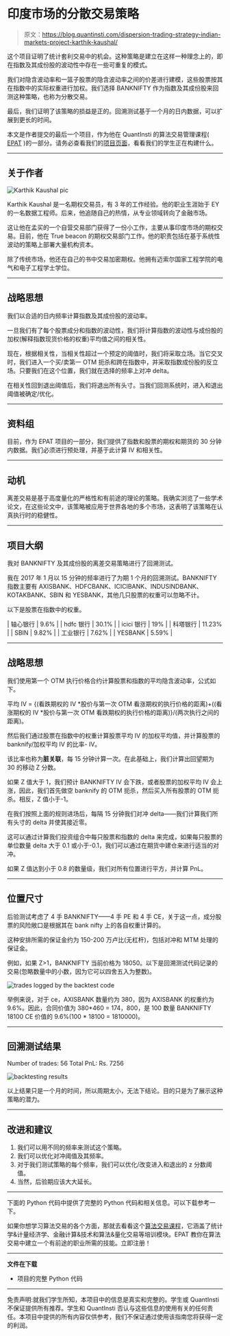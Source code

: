 # 印度市场的分散交易策略

> 原文：<https://blog.quantinsti.com/dispersion-trading-strategy-indian-markets-project-karthik-kaushal/>

这个项目证明了统计套利交易中的机会。这种策略是建立在这样一种理念上的，即在指数及其成份股的波动性中存在一些可重复的模式。

我们对隐含波动率和一篮子股票的隐含波动率之间的价差进行建模，这些股票按其在指数中的实际权重进行加权。我们选择 BANKNIFTY 作为指数及其成份股来回测这种策略，也称为分散交易。

最后，我们证明了该策略的损益是正的。回溯测试基于一个月的日内数据，可以扩展到更长的时间。

本文是作者提交的最后一个项目，作为他在 QuantInsti 的算法交易管理课程( [EPAT](https://www.quantinsti.com/epat) )的一部分。请务必查看我们的[项目页面](/tag/epat-trading-projects/)，看看我们的学生正在构建什么。

* * *

## 关于作者

![Karthik Kaushal pic](img/135349c3b66c2266cbcb7f02cea2fee0.png)

Karthik Kaushal 是一名期权交易员，有 3 年的工作经验。他的职业生涯始于 EY 的一名数据工程师。后来，他追随自己的热情，从专业领域转向了金融市场。

这让他在孟买的一个自营交易部门获得了一份小工作，主要从事印度市场的期权交易。目前，他在 True beacon 的期权交易部门工作。他的职责包括在基于系统性波动的策略上部署大量机构资本。

除了传统市场，他还在自己的书中交易加密期权。他拥有迈索尔国家工程学院的电气和电子工程学士学位。

* * *

## 战略思想

我们以合适的日内频率计算指数及其成份股的波动率。

一旦我们有了每个股票成分和指数的波动性，我们将计算指数的波动性与成份股的加权(解释指数现货价格的权重)平均值之间的相关性。

现在，根据相关性，当相关性超过一个预定的阈值时，我们将采取立场。当它交叉时，我们进入一个买/卖第一 OTM 扼杀和跨在指数中，并采取指数成份股的反立场。只要我们在这个位置，我们就在选择的频率上对冲 delta。

在相关性回到退出阈值后，我们将退出所有头寸。当我们回测系统时，进入和退出阈值被确定/优化。

* * *

## 资料组

目前，作为 EPAT 项目的一部分，我们提供了指数和股票的期权和期货的 30 分钟内数据。我们必须进行预处理，并基于此计算 IV 和相关性。

* * *

## 动机

离差交易是基于高度量化的严格性和有前途的理论的策略。我确实浏览了一些学术论文，在这些论文中，该策略被应用于世界各地的多个市场，这表明了该策略在认真执行时的稳健性。

* * *

## 项目大纲

我对 BANKNIFTY 及其成份股的离差交易策略进行了回溯测试。

我在 2017 年 1 月以 15 分钟的频率进行了为期 1 个月的回溯测试。BANKNIFTY 指数主要有 AXISBANK、HDFCBANK、ICICIBANK、INDUSINDBANK、KOTAKBANK、SBIN 和 YESBANK，其他几只股票的权重可以忽略不计。

以下是股票在指数中的权重。

| 轴心银行 | 9.6% |
| hdfc 银行 | 30.1% |
| icici 银行 | 19% |
| 科塔银行 | 11.23% |
| SBIN | 9.82% |
| 工业银行 | 7.62% |
| YESBANK | 5.59% |

* * *

## 战略思想

我们使用第一个 OTM 执行价格合约计算股票和指数的平均隐含波动率，公式如下。

平均 IV = {(看跌期权的 IV *股价与第一次 OTM 看涨期权的执行价格的距离)+((看涨期权的 IV *股价与第一次 OTM 看跌期权的执行价格的距离)}/(两次执行之间的距离)。

然后我们通过股票在指数中的权重计算股票平均 IV 的加权平均值，并计算股票的 banknify/加权平均 IV 的比率- IV。

该比率也称为**脏关联**，每 15 分钟计算一次。在此基础上，我们计算出回望期为 30 的移动 Z 分数。

如果 Z 值大于 1，我们预计 BANKNIFTY IV 会下跌，或者股票的加权平均 IV 会上涨，因此，我们首先做空 banknify 的 OTM 扼杀，然后买入所有股票的 OTM 扼杀。相反，Z 值小于-1。

在我们按照上面的规则进场后，每隔 15 分钟我们对冲 delta——我们计算我们所有头寸的 delta 并使其接近零。

这可以通过计算我们投资组合中每只股票和指数的 delta 来完成，如果每只股票的单位数量 delta 大于 0.1 或小于-0.1，我们可以通过在期货中建仓来进行适当的对冲。

如果 Z 值达到小于 0.8 的数量级，我们对所有位置进行平方，并计算 PnL。

* * *

## 位置尺寸

后验测试考虑了 4 手 BANKNIFTY——4 手 PE 和 4 手 CE，关于这一点，成分股票的风险敞口是根据其在 bank nifty 上的各自权重计算的。

这种安排所需的保证金约为 150-200 万卢比(无杠杆)，包括对冲和 MTM 处理的保证金。

例如，如果 Z>1，BANKNIFTY 当前价格为 18050。以下是回溯测试代码记录的交易(忽略数量中的小数，因为它可以四舍五入为整数)。

![trades logged by the backtest code](img/ab5c8be662cca4069a8cf5a29a7ac3e5.png)

举例来说，对于 ce，AXISBANK 数量约为 380，因为 AXISBANK 的权重约为 9.6%。因此，合同价值为 380*460 = 174，800，是 100 数量 BANKNIFTY 18100 CE 价值的 9.6%(100 * 18100 = 1810000)。

* * *

## 回溯测试结果

Number of trades: 56
Total PnL: Rs. 7256

![backtesting results](img/4b9abf8b16a6534fd89d9699acaa004e.png)

以上结果只是一个月的时间，所以周期太小，无法下结论。目的只是为了展示这种策略的潜力。

* * *

## 改进和建议

1.  我们可以用不同的频率来测试这个策略。
2.  我们可以优化对冲阈值及其频率。
3.  对于我们测试策略的每个频率，我们可以优化/改变进入和退出的 z 分数阈值。
4.  当然，后验期应该大大延长。

* * *

下面的 Python 代码中提供了完整的 Python 代码和相关信息。可以下载参考一下。

如果你想学习算法交易的各个方面，那就去看看这个[算法交易课程](https://www.quantinsti.com/epat/)，它涵盖了统计学&计量经济学、金融计算&技术和算法&量化交易等培训模块。EPAT 教你在算法交易中建立一个有前途的职业所需的技能。立即注册！

* * *

****文件在下载****

*   项目的完整 Python 代码

* * *

免责声明:就我们学生所知，本项目中的信息是真实和完整的。学生或 QuantInsti 不保证提供所有推荐。学生和 QuantInsti 否认与这些信息的使用有关的任何责任。本项目中提供的所有内容仅供参考，我们不保证通过使用该指南您将获得一定的利润。